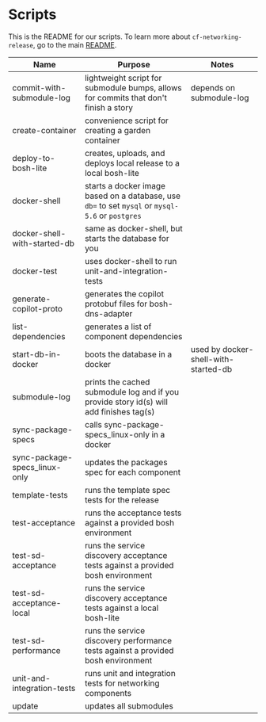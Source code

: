 # Scripts

This is the README for our scripts. To learn more about `cf-networking-release`, go to the main [README](../README.md).

| Name | Purpose | Notes |
| --- | --- | --- |
| commit-with-submodule-log | lightweight script for submodule bumps, allows for commits that don't finish a story | depends on submodule-log |
| create-container | convenience script for creating a garden container | |
| deploy-to-bosh-lite | creates, uploads, and deploys local release to a local bosh-lite | |
| docker-shell | starts a docker image based on a database, use `db=` to set `mysql` or `mysql-5.6` or `postgres` | |
| docker-shell-with-started-db | same as docker-shell, but starts the database for you | |
| docker-test | uses docker-shell to run unit-and-integration-tests | |
| generate-copilot-proto | generates the copilot protobuf files for bosh-dns-adapter | |
| list-dependencies | generates a list of component dependencies | |
| start-db-in-docker | boots the database in a docker | used by docker-shell-with-started-db |
| submodule-log | prints the cached submodule log and if you provide story id(s) will add finishes tag(s) | |
| sync-package-specs | calls sync-package-specs_linux-only in a docker | |
| sync-package-specs_linux-only | updates the packages spec for each component | |
| template-tests | runs the template spec tests for the release | |
| test-acceptance | runs the acceptance tests against a provided bosh environment | |
| test-sd-acceptance | runs the service discovery acceptance tests against a provided bosh environment | |
| test-sd-acceptance-local | runs the service discovery acceptance tests against a local bosh-lite | |
| test-sd-performance | runs the service discovery performance tests against a provided bosh environment | |
| unit-and-integration-tests | runs unit and integration tests for networking components | |
| update | updates all submodules | |
